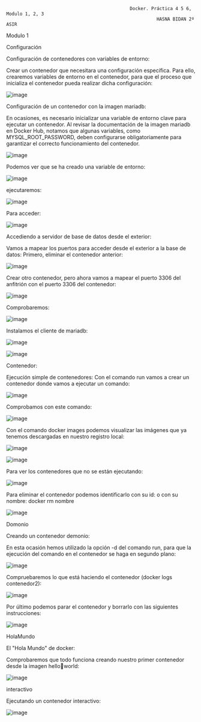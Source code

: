                                                   Docker. Práctica 4 5 6, Modulo 1, 2, 3
                                                            HASNA BIDAN 2º ASIR

Modulo 1

  Configuración

Configuración de contenedores con variables de entorno:

Crear un contenedor que necesitara una configuración específica. Para ello, crearemos variables de entorno en el contenedor, para que el proceso que inicializa el contenedor pueda realizar dicha configuración:

![image](https://github.com/hasna2223/Serv.-Red-Internet-DOCKER/assets/119622209/11ca2efe-6b2f-41ac-b22f-14b06f7915db)

Configuración de un contenedor con la imagen mariadb:

En ocasiones, es necesario inicializar una variable de entorno clave para ejecutar un contenedor. Al revisar la documentación de la imagen mariadb en Docker Hub, notamos que algunas variables, como MYSQL_ROOT_PASSWORD, deben configurarse obligatoriamente para garantizar el correcto funcionamiento del contenedor.

![image](https://github.com/hasna2223/Serv.-Red-Internet-DOCKER/assets/119622209/88ca0340-5b25-45d1-a890-5b2ba7517fb3)

Podemos ver que se ha creado una variable de entorno:

![image](https://github.com/hasna2223/Serv.-Red-Internet-DOCKER/assets/119622209/23cbc727-da8d-463a-95e9-859cfd157f5f)

ejecutaremos:

![image](https://github.com/hasna2223/Serv.-Red-Internet-DOCKER/assets/119622209/1ba8fdf2-7d50-434c-823f-3803773ddf1d)

Para acceder: 

![image](https://github.com/hasna2223/Serv.-Red-Internet-DOCKER/assets/119622209/87bd5e5f-ee39-4043-8760-bb8340229dbd)

Accediendo a servidor de base de datos desde el exterior:

Vamos a mapear los puertos para acceder desde el exterior a la base de datos:
Primero, eliminar el contenedor anterior:

![image](https://github.com/hasna2223/Serv.-Red-Internet-DOCKER/assets/119622209/946afbb6-27a3-4335-8ed2-8abafceb6561)

Crear otro contenedor, pero ahora vamos a mapear el puerto 3306 del anfitrión con el puerto 3306 del contenedor:

![image](https://github.com/hasna2223/Serv.-Red-Internet-DOCKER/assets/119622209/198a4991-a740-46eb-9421-3ec663bfdc1d)

Comprobaremos:

![image](https://github.com/hasna2223/Serv.-Red-Internet-DOCKER/assets/119622209/05f02fe7-6bf5-46f7-8166-f088217e68c4)

Instalamos el cliente de mariadb:

![image](https://github.com/hasna2223/Serv.-Red-Internet-DOCKER/assets/119622209/2c52947b-a465-4da6-90bd-a7e76ef79852)

![image](https://github.com/hasna2223/Serv.-Red-Internet-DOCKER/assets/119622209/a8dcf035-4140-49c0-8759-b29bfb48c0f9)

Contenedor:

Ejecución simple de contenedores:
Con el comando run vamos a crear un contenedor donde vamos a ejecutar un comando:

![image](https://github.com/hasna2223/Serv.-Red-Internet-DOCKER/assets/119622209/d081be55-fe7a-4a2c-b5a7-54f0f4a6996f)

Comprobamos con este comando:

![image](https://github.com/hasna2223/Serv.-Red-Internet-DOCKER/assets/119622209/44e020ad-b254-49b5-95a0-7fe11f958391)

Con el comando docker images podemos visualizar las imágenes que ya tenemos descargadas en nuestro registro local:

![image](https://github.com/hasna2223/Serv.-Red-Internet-DOCKER/assets/119622209/0c9ad5d4-7642-486e-b5b9-9bfd303b54f4)

![image](https://github.com/hasna2223/Serv.-Red-Internet-DOCKER/assets/119622209/2e440ce1-307f-49ba-baad-585bd306103f)

Para ver los contenedores que no se están ejecutando:

![image](https://github.com/hasna2223/Serv.-Red-Internet-DOCKER/assets/119622209/59a24ce7-5316-4745-a7e9-f65078446dc6)

Para eliminar el contenedor podemos identificarlo con su id: o con su nombre: docker rm nombre

![image](https://github.com/hasna2223/Serv.-Red-Internet-DOCKER/assets/119622209/200614b3-b4ed-4338-91ff-9a7d61dfb692)


Domonio

Creando un contenedor demonio:

En esta ocasión hemos utilizado la opción -d del comando run, para que la ejecución del comando en el contenedor se haga en segundo plano:

![image](https://github.com/hasna2223/Serv.-Red-Internet-DOCKER/assets/119622209/c9a32eac-8132-4d06-881d-4218c55902a9)

Compruebaremos lo que está haciendo el contenedor (docker logs contenedor2):

![image](https://github.com/hasna2223/Serv.-Red-Internet-DOCKER/assets/119622209/67493158-69a0-4bb2-ae2c-d39968c581d4)

Por último podemos parar el contenedor y borrarlo con las siguientes instrucciones:

![image](https://github.com/hasna2223/Serv.-Red-Internet-DOCKER/assets/119622209/ca49b05f-53fe-4d72-a09b-cff46b996541)


HolaMundo 

El "Hola Mundo" de docker:

Comprobaremos que todo funciona creando nuestro primer contenedor desde la imagen helloworld:

![image](https://github.com/hasna2223/Serv.-Red-Internet-DOCKER/assets/119622209/0e300d50-1692-433c-a740-e63f07fba544)


interactivo

Ejecutando un contenedor interactivo:

![image](https://github.com/hasna2223/Serv.-Red-Internet-DOCKER/assets/119622209/9c05ac75-457a-4d73-a5de-f7955faf925f)


